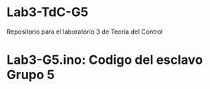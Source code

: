 # Lab3-TdC-G5
Repositorio para el laboratorio 3 de Teoría del Control

# Lab3-G5.ino: Codigo del esclavo Grupo 5
